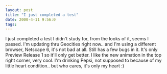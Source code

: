 ```yaml
---
layout: post
title: "I just completed a test"
date: 2000-4-11 9:56:0
tags: 
---
```


I just completed a test I didn't study for, from the looks of it, seems I passed. I'm updating thru Geocities right now.. and I'm using a different browser, Netscape 6, it's not bad at all. Still has a few bugs in it. It's only Preview Release 1 so it'll only get better. I like the new animation in the top right corner, very cool. I'm drinking Pepsi, not supposed to because of my little heart condition.. but who cares, it's only my heart :)

